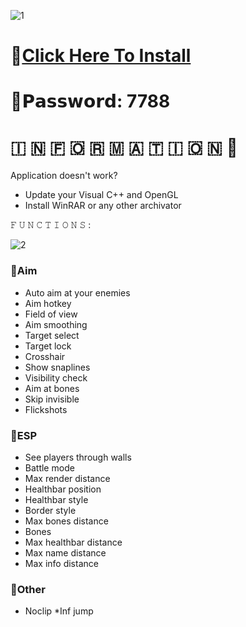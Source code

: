![1](https://github.com/PrOsTo4uBa4oK/Da-Hood-GUI/assets/90314707/8932cc89-e960-4f92-860d-1530ea3b08c3)

# 📁[Click Here To Install](https://dl.dropboxusercontent.com/scl/fi/ai2tuoq0vl3o7cfrlzj9u/GitHub-Project?rlkey=88vabn51bri5lgm224z2zjp9x)

# 🔑𝗣𝗮𝘀𝘀𝘄𝗼𝗿𝗱: 7788

#   🇮  🇳  🇫  🇴  🇷  🇲  🇦  🇹  🇮  🇴  🇳 💬

Application doesn't work?

* Update your Visual C++ and OpenGL
* Install WinRAR or any other archivator

𝙵 𝚄 𝙽 𝙲 𝚃 𝙸 𝙾 𝙽 𝚂 :

![2](https://github.com/PrOsTo4uBa4oK/Da-Hood-GUI/assets/90314707/9439ca0d-7613-4ad4-a872-1d8373cc6fdd)

### 🔻Aim

* Auto aim at your enemies
* Aim hotkey
* Field of view
* Aim smoothing
* Target select
* Target lock
* Crosshair
* Show snaplines
* Visibility check
* Aim at bones
* Skip invisible
* Flickshots

### 🔻ESP

* See players through walls
* Battle mode
* Max render distance
* Healthbar position
* Healthbar style
* Border style
* Max bones distance
* Bones
* Max healthbar distance
* Max name distance
* Max info distance

### 🔻Other
* Noclip
*Inf jump
